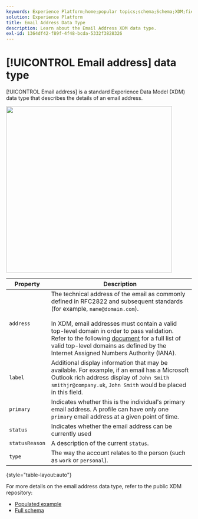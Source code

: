 ```yaml
---
keywords: Experience Platform;home;popular topics;schema;Schema;XDM;fields;schemas;Schemas;emailAddress;xdm:emailAddress;email;email address;datatype;data-type;data type;
solution: Experience Platform
title: Email Address Data Type
description: Learn about the Email Address XDM data type.
exl-id: 1364df42-f89f-4f48-bcda-5332f3828326
---
```

# [!UICONTROL Email address] data type

[!UICONTROL Email address] is a standard Experience Data Model (XDM) data type that describes the details of an email address.

<img src='../images/data-types/email-address.png' width=450 /><br />

| Property | Description |
| --- | --- |
| `address` | The technical address of the email as commonly defined in RFC2822 and subsequent standards (for example, `name@domain.com`).<br><br>In XDM, email addresses must contain a valid top-level domain in order to pass validation. Refer to the following [document](https://data.iana.org/TLD/tlds-alpha-by-domain.txt) for a full list of valid top-level domains as defined by the Internet Assigned Numbers Authority (IANA). |
| `label` | Additional display information that may be available. For example, if an email has a Microsoft Outlook rich address display of `John Smith smithjr@company.uk`, `John Smith` would be placed in this field. |
| `primary` | Indicates whether this is the individual's primary email address. A profile can have only one `primary` email address at a given point of time. |
| `status` | Indicates whether the email address can be currently used |
| `statusReason` | A description of the current `status`. |
| `type` | The way the account relates to the person (such as `work` or `personal`). |

{style="table-layout:auto"}


For more details on the email address data type, refer to the public XDM repository:

* [Populated example](https://github.com/adobe/xdm/blob/master/components/datatypes/demographic/emailaddress.example.1.json)
* [Full schema](https://github.com/adobe/xdm/blob/master/components/datatypes/demographic/emailaddress.schema.json)
